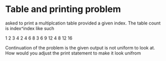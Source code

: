 # Table and printing problem

asked to print a multiplcation table provided a given index. 
The table count is index^index like such 

1  2  3  4
2  4  6  8
3  6  9  12
4  8  12 16

Continuation of the problem is the given output is not uniform to 
look at. How would you adjust the print statement to make it look unifrom 


